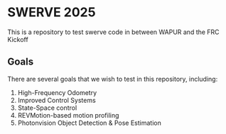 # SWERVE 2025

This is a repository to test swerve code in between WAPUR and the FRC Kickoff

## Goals
There are several goals that we wish to test in this repository, including:
1. High-Frequency Odometry
2. Improved Control Systems
3. State-Space control
4. REVMotion-based motion profiling
5. Photonvision Object Detection & Pose Estimation
